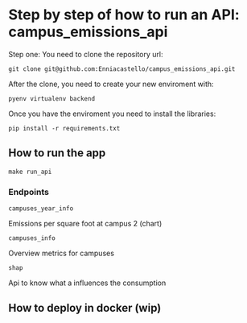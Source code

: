# Step by step of how to run an API: campus_emissions_api

Step one: You need to clone the repository url:

```
git clone git@github.com:Enniacastello/campus_emissions_api.git
```

After the clone, you need to create your new enviroment with:
```
pyenv virtualenv backend
```

Once you have the enviroment you need to install the libraries:

```
pip install -r requirements.txt
```

## How to run the app

```
make run_api
``````

### Endpoints


```
campuses_year_info
```
Emissions per square foot at campus 2 (chart)

```
campuses_info
```
Overview metrics for campuses

```
shap
```
Api to know what a influences the consumption

## How to deploy in docker (wip)
